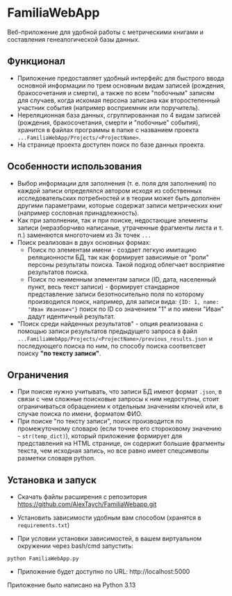 
# FamiliaWebApp

Веб-приложение для удобной работы с метрическими книгами и составления генеалогической базы данных.

## Функционал

- Приложение предоставляет удобный интерфейс для быстрого ввода основной информации по трем основным видам записей (рождения, бракосочетания и смерти), а также по всем "побочным" записям для случаев, когда искомая персона записана как второстепенный участник события (например восприемник или поручитель).
- Нереляционная база данных, сгруппированная по 4 видам записей (рождения, бракосочетания, смерти и "побочные" события), хранится в файлах программы в папке с названием проекта `...FamiliaWebApp/Projects/<ProjectName>`.
- На странице проекта доступен поиск по базе данных проекта.

## Особенности использования

- Выбор информации для заполнения (т. е. поля для заполнения) по каждой записи определялся автором исходя из собственных исследовательских потребностей и в теории может быть дополнен другими параметрами, которые содержат записи метрических книг (например сословная принадлежность).
- Как при заполнении, так и при поиске, недостающие элементы записи (неразборчиво написаные, утраченные фрагменты листа и т. п.) заменяются многоточием из 3х точек `...`
- Поиск реализован в двух основных формах:
	- Поиск по элементам имени - создает легкую имитацию реляционности БД, так как формирует зависимые от "роли" персоны результаты поиска. Такой подход облегчает восприятие результатов поиска.
	- Поиск по неименным элементам записи (ID, дата, населенный пункт, весь текст записи) - формирует стандарное представление записи безотносительно поля по которому производился поиск, например, для записи вида: `{ID: 1, name: "Иван Иванович"}` поиск по ID со значением "1" и по имени "Иван" дадут идентичный результат.
- "Поиск среди найденных результатов" - опция реализована с помощью записи результатов предыдущего запроса в файл `...FamiliaWebApp/Projects/<ProjectName>/previous_results.json` и последующего поиска по ним, по способу поиска соответсвет поиску **"по тексту записи"**.

## Ограничения

- При поиске нужно учитывать, что записи БД имеют формат `.json`, в связи с чем сложные поисковые запросы к ним недоступны, стоит ограничиваться обращением к отдельным значениям ключей или, в случае поиска по имени, форматом ФИО.
- При поиске "по тексту записи", поиск производится по промежуточному словарю (если точнее его стороковому значению - `str(temp_dict)`), который приложение формирует для представления на HTML странице, он содержит большие фрагменты текста, чем исходная запись, но все равно имеет спецсимволы разметки словаря python.

## Установка и запуск

- Скачать файлы расширения с репозитория https://github.com/AlexTaych/FamiliaWebapp.git

- Установить зависимости удобным вам способом (хранятся в `requirements.txt`)

- При условии установки зависимостей, в вашем виртуальном окружении через bash/cmd запустить: 
```
python FamiliaWebApp.py
```

- Приложение будет доступно по URL: http://localhost:5000

Приложение было написано на Python 3.13
